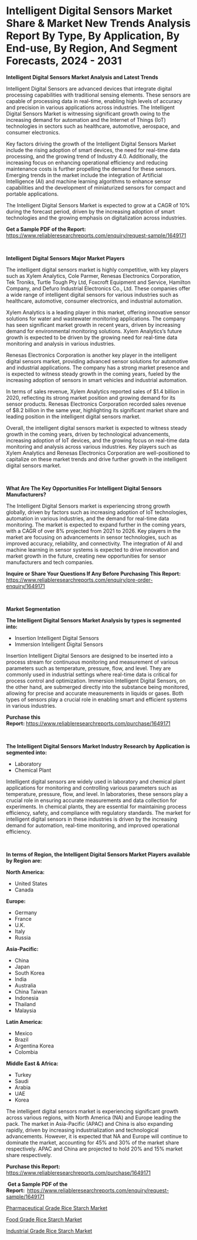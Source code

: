 <p><h1>Intelligent Digital Sensors Market Share & Market New Trends Analysis Report By Type, By Application, By End-use, By Region, And Segment Forecasts, 2024 - 2031</h1></p><p><strong>Intelligent Digital Sensors Market Analysis and Latest Trends</strong></p>
<p><p>Intelligent Digital Sensors are advanced devices that integrate digital processing capabilities with traditional sensing elements. These sensors are capable of processing data in real-time, enabling high levels of accuracy and precision in various applications across industries. The Intelligent Digital Sensors Market is witnessing significant growth owing to the increasing demand for automation and the Internet of Things (IoT) technologies in sectors such as healthcare, automotive, aerospace, and consumer electronics.</p><p>Key factors driving the growth of the Intelligent Digital Sensors Market include the rising adoption of smart devices, the need for real-time data processing, and the growing trend of Industry 4.0. Additionally, the increasing focus on enhancing operational efficiency and reducing maintenance costs is further propelling the demand for these sensors. Emerging trends in the market include the integration of Artificial Intelligence (AI) and machine learning algorithms to enhance sensor capabilities and the development of miniaturized sensors for compact and portable applications.</p><p>The Intelligent Digital Sensors Market is expected to grow at a CAGR of 10% during the forecast period, driven by the increasing adoption of smart technologies and the growing emphasis on digitalization across industries.</p></p>
<p><strong>Get a Sample PDF of the Report:&nbsp;</strong> <a href="https://www.reliableresearchreports.com/enquiry/request-sample/1649171">https://www.reliableresearchreports.com/enquiry/request-sample/1649171</a></p>
<p>&nbsp;</p>
<p><strong>Intelligent Digital Sensors Major Market Players</strong></p>
<p><p>The intelligent digital sensors market is highly competitive, with key players such as Xylem Analytics, Cole Parmer, Renesas Electronics Corporation, Tek Troniks, Turtle Tough Pty Ltd, Foxcroft Equipment and Service, Hamilton Company, and Defuro Industrial Electronics Co., Ltd. These companies offer a wide range of intelligent digital sensors for various industries such as healthcare, automotive, consumer electronics, and industrial automation.</p><p>Xylem Analytics is a leading player in this market, offering innovative sensor solutions for water and wastewater monitoring applications. The company has seen significant market growth in recent years, driven by increasing demand for environmental monitoring solutions. Xylem Analytics’s future growth is expected to be driven by the growing need for real-time data monitoring and analysis in various industries.</p><p>Renesas Electronics Corporation is another key player in the intelligent digital sensors market, providing advanced sensor solutions for automotive and industrial applications. The company has a strong market presence and is expected to witness steady growth in the coming years, fueled by the increasing adoption of sensors in smart vehicles and industrial automation.</p><p>In terms of sales revenue, Xylem Analytics reported sales of $1.4 billion in 2020, reflecting its strong market position and growing demand for its sensor products. Renesas Electronics Corporation recorded sales revenue of $8.2 billion in the same year, highlighting its significant market share and leading position in the intelligent digital sensors market.</p><p>Overall, the intelligent digital sensors market is expected to witness steady growth in the coming years, driven by technological advancements, increasing adoption of IoT devices, and the growing focus on real-time data monitoring and analysis across various industries. Key players such as Xylem Analytics and Renesas Electronics Corporation are well-positioned to capitalize on these market trends and drive further growth in the intelligent digital sensors market.</p></p>
<p>&nbsp;</p>
<p><strong>What Are The Key Opportunities For Intelligent Digital Sensors Manufacturers?</strong></p>
<p><p>The Intelligent Digital Sensors market is experiencing strong growth globally, driven by factors such as increasing adoption of IoT technologies, automation in various industries, and the demand for real-time data monitoring. The market is expected to expand further in the coming years, with a CAGR of over 8% projected from 2021 to 2026. Key players in the market are focusing on advancements in sensor technologies, such as improved accuracy, reliability, and connectivity. The integration of AI and machine learning in sensor systems is expected to drive innovation and market growth in the future, creating new opportunities for sensor manufacturers and tech companies.</p></p>
<p><strong>Inquire or Share Your Questions If Any Before Purchasing This Report:</strong> <a href="https://www.reliableresearchreports.com/enquiry/pre-order-enquiry/1649171">https://www.reliableresearchreports.com/enquiry/pre-order-enquiry/1649171</a></p>
<p>&nbsp;</p>
<p><strong>Market Segmentation</strong></p>
<p><strong>The Intelligent Digital Sensors Market Analysis by types is segmented into:</strong></p>
<p><ul><li>Insertion Intelligent Digital Sensors</li><li>Immersion Intelligent Digital Sensors</li></ul></p>
<p><p>Insertion Intelligent Digital Sensors are designed to be inserted into a process stream for continuous monitoring and measurement of various parameters such as temperature, pressure, flow, and level. They are commonly used in industrial settings where real-time data is critical for process control and optimization. Immersion Intelligent Digital Sensors, on the other hand, are submerged directly into the substance being monitored, allowing for precise and accurate measurements in liquids or gases. Both types of sensors play a crucial role in enabling smart and efficient systems in various industries.</p></p>
<p><strong>Purchase this Report:&nbsp;</strong><a href="https://www.reliableresearchreports.com/purchase/1649171">https://www.reliableresearchreports.com/purchase/1649171</a></p>
<p>&nbsp;</p>
<p><strong>The Intelligent Digital Sensors Market Industry Research by Application is segmented into:</strong></p>
<p><ul><li>Laboratory</li><li>Chemical Plant</li></ul></p>
<p><p>Intelligent digital sensors are widely used in laboratory and chemical plant applications for monitoring and controlling various parameters such as temperature, pressure, flow, and level. In laboratories, these sensors play a crucial role in ensuring accurate measurements and data collection for experiments. In chemical plants, they are essential for maintaining process efficiency, safety, and compliance with regulatory standards. The market for intelligent digital sensors in these industries is driven by the increasing demand for automation, real-time monitoring, and improved operational efficiency.</p></p>
<p>&nbsp;</p>
<p><strong>In terms of Region, the Intelligent Digital Sensors Market Players available by Region are:</strong></p>
<p>
    <p> <strong> North America: </strong>
        <ul>
            <li>United States</li>
            <li>Canada</li>
        </ul>
        </p> 
    <p> <strong> Europe: </strong>
        <ul>
            <li>Germany</li>
            <li>France</li>
            <li>U.K.</li>
            <li>Italy</li>
            <li>Russia</li>
        </ul>
        </p> 
    <p> <strong> Asia-Pacific: </strong>
        <ul>
            <li>China</li>
            <li>Japan</li>
            <li>South Korea</li>
            <li>India</li>
            <li>Australia</li>
            <li>China Taiwan</li>
            <li>Indonesia</li>
            <li>Thailand</li>
            <li>Malaysia</li>
        </ul>
        </p> 
    <p> <strong> Latin America: </strong>
        <ul>
            <li>Mexico</li>
            <li>Brazil</li>
            <li>Argentina Korea</li>
            <li>Colombia</li>
        </ul>
        </p> 
    <p> <strong> Middle East & Africa: </strong>
        <ul>
            <li>Turkey</li>
            <li>Saudi</li>
            <li>Arabia</li>
            <li>UAE</li>
            <li>Korea</li>
        </ul>
    </p>
    </p>
<p><p>The intelligent digital sensors market is experiencing significant growth across various regions, with North America (NA) and Europe leading the pack. The market in Asia-Pacific (APAC) and China is also expanding rapidly, driven by increasing industrialization and technological advancements. However, it is expected that NA and Europe will continue to dominate the market, accounting for 45% and 30% of the market share respectively. APAC and China are projected to hold 20% and 15% market share respectively.</p></p>
<p><strong>Purchase this Report: </strong><a href="https://www.reliableresearchreports.com/purchase/1649171">https://www.reliableresearchreports.com/purchase/1649171</a></p>
<p>&nbsp;<strong>Get a Sample PDF of the Report:&nbsp;&nbsp;</strong><a href="https://www.reliableresearchreports.com/enquiry/request-sample/1649171">https://www.reliableresearchreports.com/enquiry/request-sample/1649171</a></p>
<p><strong></strong></p>
<p><p><a href="https://github.com/pgtimber/Market-Research-Report-List-1/blob/main/pharmaceutical-grade-rice-starch-market.md">Pharmaceutical Grade Rice Starch Market</a></p><p><a href="https://github.com/markusgodoy/Market-Research-Report-List-2/blob/main/food-grade-rice-starch-market.md">Food Grade Rice Starch Market</a></p><p><a href="https://github.com/arionmp/Market-Research-Report-List-2/blob/main/industrial-grade-rice-starch-market.md">Industrial Grade Rice Starch Market</a></p></p>